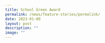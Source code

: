 ```yaml
---
title: School Green Award
permalink: /news/feature-stories/permalink/
date: 2023-01-09
layout: post
description: ""
image: ""
---
```

